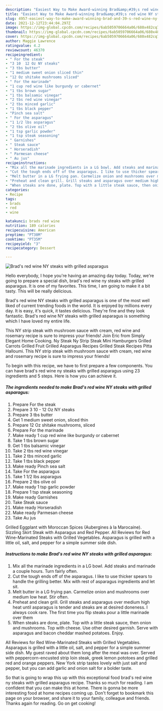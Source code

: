 ```yaml
---
description: "Easiest Way to Make Award-winning Brad&amp;#39;s red wine NY steaks with grilled asparagus"
title: "Easiest Way to Make Award-winning Brad&amp;#39;s red wine NY steaks with grilled asparagus"
slug: 4957-easiest-way-to-make-award-winning-brad-and-39-s-red-wine-ny-steaks-with-grilled-asparagus
date: 2021-12-12T23:44:04.297Z
image: https://img-global.cpcdn.com/recipes/6ab5059706664a06/680x482cq70/brads-red-wine-ny-steaks-with-grilled-asparagus-recipe-main-photo.jpg
thumbnail: https://img-global.cpcdn.com/recipes/6ab5059706664a06/680x482cq70/brads-red-wine-ny-steaks-with-grilled-asparagus-recipe-main-photo.jpg
cover: https://img-global.cpcdn.com/recipes/6ab5059706664a06/680x482cq70/brads-red-wine-ny-steaks-with-grilled-asparagus-recipe-main-photo.jpg
author: Maggie Lawrence
ratingvalue: 4.2
reviewcount: 46370
recipeingredient:
- " For the steak"
- "3 10  12 Oz NY steaks"
- "3 tbs butter"
- "1 medium sweet onion sliced thin"
- "12 Oz shitake mushrooms sliced"
- " For the marinade"
- "1 cup red wine like burgundy or cabernet"
- "1 tbs brown sugar"
- "1 tbs balsamic vinegar"
- "2 tbs red wine vinegar"
- "2 tbs minced garlic"
- "1 tbs black pepper"
- "Pinch sea salt"
- " For the asparagus"
- "1 1/2 lbs asparagus"
- "2 tbs olive oil"
- "1 tsp garlic powder"
- "1 tsp steak seasoning"
- " Garnishes"
- " Steak sauce"
- " Horseradish"
- " Parmesan cheese"
- " Au jus"
recipeinstructions:
- "Mix all the marinade ingredients in a LG bowl. Add steaks and marinade a couple hours. Turn fairly often."
- "Cut the tough ends off of the asparagus. I like to use thicker spears to handle the grilling better. Mix with rest of asparagus ingredients and let sit."
- "Melt butter in a LG frying pan. Carmelize onion and mushrooms over medium low heat. Stir often."
- "Preheat and clean grill. Grill steaks and asparagus over medium high heat until asparagus is tender and steaks are at desired doneness. I always cook rare. The first time you flip steaks pour a little marinade over them"
- "When steaks are done, plate. Top with a little steak sauce, then onion and mushrooms. Top with cheese. Use other desired garnish. Serve with asparagus and bacon cheddar mashed potatoes. Enjoy."
categories:
- Recipe
tags:
- brads
- red
- wine

katakunci: brads red wine 
nutrition: 189 calories
recipecuisine: American
preptime: "PT30M"
cooktime: "PT35M"
recipeyield: "3"
recipecategory: Dessert

---
```



![Brad&#39;s red wine NY steaks with grilled asparagus](https://img-global.cpcdn.com/recipes/6ab5059706664a06/680x482cq70/brads-red-wine-ny-steaks-with-grilled-asparagus-recipe-main-photo.jpg)

Hello everybody, I hope you're having an amazing day today. Today, we're going to prepare a special dish, brad&#39;s red wine ny steaks with grilled asparagus. It is one of my favorites. This time, I am going to make it a bit tasty. This will be really delicious.

Brad&#39;s red wine NY steaks with grilled asparagus is one of the most well liked of current trending foods in the world. It is enjoyed by millions every day. It is easy, it's quick, it tastes delicious. They're fine and they look fantastic. Brad&#39;s red wine NY steaks with grilled asparagus is something which I have loved my entire life.

This NY strip steak with mushroom sauce with cream, red wine and rosemary recipe is sure to impress your friends! Join Eric from Simply Elegant Home Cooking. Ny Steak Ny Strip Steak Mini Hamburgers Grilled Carrots Grilled Fruit Grilled Asparagus Recipes Grilled Steak Recipes Pitta Halloumi. This NY strip steak with mushroom sauce with cream, red wine and rosemary recipe is sure to impress your friends!


To begin with this recipe, we have to first prepare a few components. You can have brad&#39;s red wine ny steaks with grilled asparagus using 23 ingredients and 5 steps. Here is how you can achieve it.

<!--inarticleads1-->

##### The ingredients needed to make Brad&#39;s red wine NY steaks with grilled asparagus:

1. Prepare  For the steak
1. Prepare 3 10 - 12 Oz NY steaks
1. Prepare 3 tbs butter
1. Get 1 medium sweet onion, sliced thin
1. Prepare 12 Oz shitake mushrooms, sliced
1. Prepare  For the marinade
1. Make ready 1 cup red wine like burgundy or cabernet
1. Take 1 tbs brown sugar
1. Get 1 tbs balsamic vinegar
1. Take 2 tbs red wine vinegar
1. Take 2 tbs minced garlic
1. Take 1 tbs black pepper
1. Make ready Pinch sea salt
1. Take  For the asparagus
1. Take 1 1/2 lbs asparagus
1. Prepare 2 tbs olive oil
1. Make ready 1 tsp garlic powder
1. Prepare 1 tsp steak seasoning
1. Make ready  Garnishes
1. Take  Steak sauce
1. Make ready  Horseradish
1. Make ready  Parmesan cheese
1. Take  Au jus


Grilled Eggplant with Moroccan Spices (Aubergines à la Marocaine). Sizzling Skirt Steak with Asparagus and Red Pepper. All Reviews for Red Wine-Marinated Steaks with Grilled Vegetables. Asparagus is grilled with a little oil, salt, and pepper for a simple summer side dish. 

<!--inarticleads2-->

##### Instructions to make Brad&#39;s red wine NY steaks with grilled asparagus:

1. Mix all the marinade ingredients in a LG bowl. Add steaks and marinade a couple hours. Turn fairly often.
1. Cut the tough ends off of the asparagus. I like to use thicker spears to handle the grilling better. Mix with rest of asparagus ingredients and let sit.
1. Melt butter in a LG frying pan. Carmelize onion and mushrooms over medium low heat. Stir often.
1. Preheat and clean grill. Grill steaks and asparagus over medium high heat until asparagus is tender and steaks are at desired doneness. I always cook rare. The first time you flip steaks pour a little marinade over them
1. When steaks are done, plate. Top with a little steak sauce, then onion and mushrooms. Top with cheese. Use other desired garnish. Serve with asparagus and bacon cheddar mashed potatoes. Enjoy.


All Reviews for Red Wine-Marinated Steaks with Grilled Vegetables. Asparagus is grilled with a little oil, salt, and pepper for a simple summer side dish. My guest raved about them long after the meal was over. Served with peppercorn-encusted strip loin steak, greek lemon pototoes and grilled red and orange peppers. New York strip tastes lovely with just salt and pepper, but you can add garlic and onion salt for a bolder taste. 

So that is going to wrap this up with this exceptional food brad&#39;s red wine ny steaks with grilled asparagus recipe. Thanks so much for reading. I am confident that you can make this at home. There is gonna be more interesting food at home recipes coming up. Don't forget to bookmark this page on your browser, and share it to your family, colleague and friends. Thanks again for reading. Go on get cooking!
